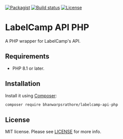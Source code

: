 [![Packagist](https://img.shields.io/packagist/v/bhanwarpsrathore/labelcamp-api-php)](https://packagist.org/packages/bhanwarpsrathore/labelcamp-api-php)
[![Build status](https://github.com/bhanwarpsrathore/labelcamp-api-php/workflows/tests/badge.svg)](https://github.com/bhanwarpsrathore/labelcamp-api-php/actions)
[![License](https://img.shields.io/packagist/l/bhanwarpsrathore/labelcamp-api-php)](https://packagist.org/packages/bhanwarpsrathore/labelcamp-api-php)

# LabelCamp API PHP
A PHP wrapper for LabelCamp's API.

## Requirements
* PHP 8.1 or later.

## Installation
Install it using [Composer](https://getcomposer.org/):

```sh
composer require bhanwarpsrathore/labelcamp-api-php
```

## License
MIT license. Please see [LICENSE](LICENSE.md) for more info.